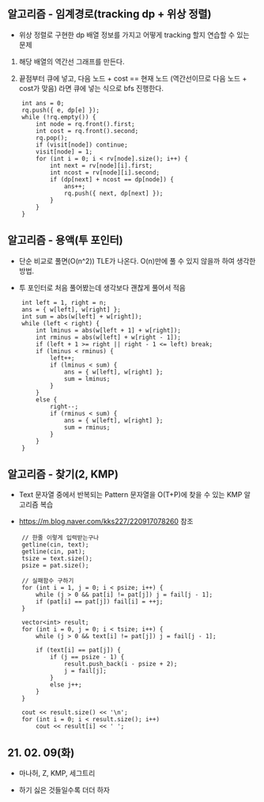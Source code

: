 ## 알고리즘 - 임계경로(tracking dp + 위상 정렬)

 - 위상 정렬로 구현한 dp 배열 정보를 가지고 어떻게 tracking 할지 연습할 수 있는 문제

 1. 해당 배열의 역간선 그래프를 만든다.

 2. 끝점부터 큐에 넣고, 다음 노드 + cost == 현재 노드 (역간선이므로 다음 노드 + cost가 맞음) 라면 큐에 넣는 식으로 bfs 진행한다.

```
	int ans = 0;
	rq.push({ e, dp[e] });
	while (!rq.empty()) {
		int node = rq.front().first;
		int cost = rq.front().second;
		rq.pop();
		if (visit[node]) continue;
		visit[node] = 1;
		for (int i = 0; i < rv[node].size(); i++) {
			int next = rv[node][i].first;
			int ncost = rv[node][i].second;
			if (dp[next] + ncost == dp[node]) {
				ans++;
				rq.push({ next, dp[next] });
			}
		}
	}
```

## 알고리즘 - 용액(투 포인터)

 - 단순 비교로 풀면(O(n^2)) TLE가 나온다. O(n)만에 풀 수 있지 않을까 하여 생각한 방법.

 - 투 포인터로 처음 풀어봤는데 생각보다 괜찮게 풀어서 적음

```
    int left = 1, right = n;
	ans = { w[left], w[right] };
	int sum = abs(w[left] + w[right]);
	while (left < right) {
		int lminus = abs(w[left + 1] + w[right]);
		int rminus = abs(w[left] + w[right - 1]);
		if (left + 1 >= right || right - 1 <= left) break;
		if (lminus < rminus) {
			left++;
			if (lminus < sum) {
				ans = { w[left], w[right] };
				sum = lminus;
			}
		}
		else {
			right--;
			if (rminus < sum) {
				ans = { w[left], w[right] };
				sum = rminus;
			}
		}
	}
```

## 알고리즘 - 찾기(2, KMP)

 - Text 문자열 중에서 반복되는 Pattern 문자열을 O(T+P)에 찾을 수 있는 KMP 알고리즘 복습

 - https://m.blog.naver.com/kks227/220917078260 참조

```
	// 한줄 이렇게 입력받는구나
	getline(cin, text);
	getline(cin, pat);
	tsize = text.size();
	psize = pat.size();

	// 실패함수 구하기
	for (int i = 1, j = 0; i < psize; i++) {
		while (j > 0 && pat[i] != pat[j]) j = fail[j - 1];
		if (pat[i] == pat[j]) fail[i] = ++j;
	}

	vector<int> result;
	for (int i = 0, j = 0; i < tsize; i++) {
		while (j > 0 && text[i] != pat[j]) j = fail[j - 1];

		if (text[i] == pat[j]) {
			if (j == psize - 1) {
				result.push_back(i - psize + 2);
				j = fail[j];
			}
			else j++;
		}
	}
	
	cout << result.size() << '\n';
	for (int i = 0; i < result.size(); i++)
		cout << result[i] << ' ';
```

## 21. 02. 09(화)

 - 마나허, Z, KMP, 세그트리

 - 하기 싫은 것들일수록 더더 하자
